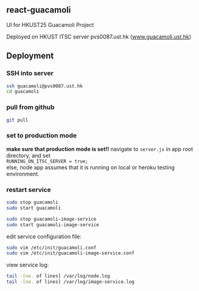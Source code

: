 ## react-guacamoli
UI for HKUST25 Guacamoli Project

Deployed on HKUST ITSC server pvs0087.ust.hk (www.guacamoli.ust.hk)

## Deployment
### SSH into server
```sh
ssh guacamoli@pvs0087.ust.hk
cd guacamoli
```

### pull from github
```sh
git pull
```

### set to production mode
**make sure that production mode is set!!**
navigate to `server.js` in app root directory, and set</br>
`RUNNING_ON_ITSC_SERVER = true;`</br>
else, node app assumes that it is running on local or heroku testing environment.

### restart service
```sh
sudo stop guacamoli
sudo start guacamoli

sudo stop guacamoli-image-service
sudo start guacamoli-image-service
```

edit service configuration file:
```sh
sudo vim /etc/init/guacamoli.conf
sudo vim /etc/init/guacamoli-image-service.conf
```

view service log:
```sh
tail -[no. of lines] /var/log/node.log
tail -[no. of lines] /var/log/image-service.log
```
